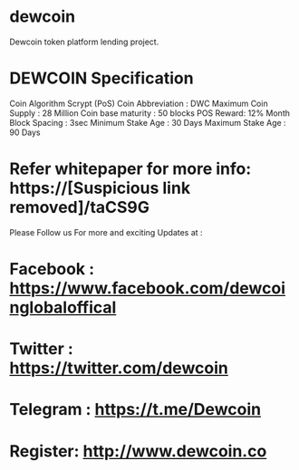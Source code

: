 # dewcoin
Dewcoin token platform lending project.


# DEWCOIN Specification

Coin Algorithm Scrypt (PoS)
Coin Abbreviation : DWC
Maximum Coin Supply : 28 Million
Coin base maturity : 50 blocks
POS Reward: 12% Month
Block Spacing : 3sec
Minimum Stake Age : 30 Days
Maximum Stake Age : 90 Days


# Refer whitepaper for more info: https://[Suspicious link removed]/taCS9G

Please Follow us For more and exciting Updates at :

# Facebook : https://www.facebook.com/dewcoinglobaloffical

# Twitter : https://twitter.com/dewcoin

# Telegram : https://t.me/Dewcoin

# Register: http://www.dewcoin.co
